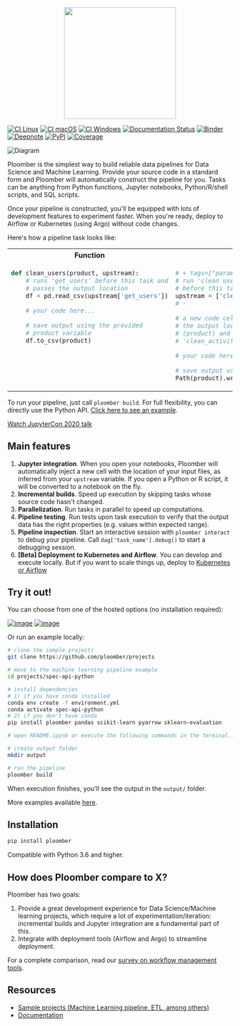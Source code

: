 <p align="center" width="100%">
  <img src="https://ploomber.io/ploomber-logo.png" height="250">
</p>


[![CI Linux](https://github.com/ploomber/ploomber/workflows/CI%20Linux/badge.svg)](https://github.com/ploomber/ploomber/workflows/CI%20Linux/badge.svg)
[![CI macOS](https://github.com/ploomber/ploomber/workflows/CI%20macOS/badge.svg)](https://github.com/ploomber/ploomber/workflows/CI%20macOS/badge.svg)
[![CI Windows](https://github.com/ploomber/ploomber/workflows/CI%20Windows/badge.svg)](https://github.com/ploomber/ploomber/workflows/CI%20Windows/badge.svg)
[![Documentation Status](https://readthedocs.org/projects/ploomber/badge/?version=latest)](https://ploomber.readthedocs.io/en/latest/?badge=latest)
[![Binder](https://mybinder.org/badge_logo.svg)](https://mybinder.org/v2/gh/ploomber/binder-env/main?urlpath=git-pull%3Frepo%3Dhttps%253A%252F%252Fgithub.com%252Fploomber%252Fprojects%26urlpath%3Dlab%252Ftree%252Fprojects%252Fspec-api-python%252FREADME.ipynb%26branch%3Dmaster)
[![Deepnote](https://deepnote.com/buttons/launch-in-deepnote-small.svg)](https://deepnote.com/launch?template=deepnote&url=https://github.com/ploomber/projects/blob/master/spec-api-python/README.ipynb)
[![PyPI](https://badge.fury.io/py/ploomber.svg)](https://badge.fury.io/py/ploomber)
[![Coverage](https://coveralls.io/repos/github/ploomber/ploomber/badge.svg?branch=master)](https://coveralls.io/github/ploomber/ploomber?branch=master)


![Diagram](https://ploomber.io/main-diagram.png)

Ploomber is the simplest way to build reliable data pipelines for Data
Science and Machine Learning. Provide your source code in a standard
form and Ploomber will automatically construct the pipeline for you.
Tasks can be anything from Python functions, Jupyter notebooks,
Python/R/shell scripts, and SQL scripts.

Once your pipeline is constructed, you'll be equipped with lots of development features to experiment faster. When you're ready, deploy to Airflow or
Kubernetes (using Argo) without code changes.

Here's how a pipeline task looks like:

<table>

<tr>
<th>Function</th>
<th>Notebook/script</th>
<th>SQL</th>
<th>Pipeline</th>
</tr>

<tr>

<td valign="top">

```python
def clean_users(product, upstream):
    # runs 'get_users' before this task and
    # passes the output location
    df = pd.read_csv(upstream['get_users'])

    # your code here...

    # save output using the provided
    # product variable
    df.to_csv(product)
```
</td>

<td valign="top">

```python
# + tags=["parameters"]
# run 'clean users' and 'clean_activity'
# before this task
upstream = ['clean_users', 'clean_activity']
# -

# a new code cell is injected here with
# the output location of this task
# (product) and dependencies: 'clean_users,
# 'clean_activity'

# your code here...

# save output using the provided product variable
Path(product).write_bytes(pickle.dumps(model))
```
</td>

<td valign="top">

```sql
-- {{product}} is replaced by the table name
CREATE TABLE AS {{product}}
/*
runs 'raw_data' before this task
{{upstream['raw_data']}} is replaced by
the tabe name
*/
SELECT * FROM {{upstream['raw_data']}}
```
</td>


<td valign="top">

```yaml
tasks:
  # script
  - source: scripts/get_users.py
    product: output/users-raw.csv

  # function
  - source: functions.clean_users
    product: output/users-clean.csv

  # notebook
  - source: notebooks/model-template.ipynb
    product:
      model: output/model.pickle
      nb: output/model-evaluation.html
```

</td>

</tr>

</table>

To run your pipeline, just call `ploomber build`. For full flexibility, you can directly use the Python API. [Click here to see an
example](https://github.com/ploomber/projects/blob/master/ml-advanced/src/ml_advanced/pipeline.py).

[Watch JupyterCon 2020
talk](https://www.youtube.com/watch?v=M6mtgPfsA3M)

Main features
-------------

1.  **Jupyter integration**. When you open your notebooks, Ploomber will
    automatically inject a new cell with the location of your input
    files, as inferred from your `upstream` variable. If you open a
    Python or R script, it will be converted to a notebook on the fly.
2.  **Incremental builds**. Speed up execution by skipping tasks whose
    source code hasn't changed.
3.  **Parallelization**. Run tasks in parallel to speed up computations.
4.  **Pipeline testing**. Run tests upon task execution to verify that
    the output data has the right properties (e.g. values within
    expected range).
5.  **Pipeline inspection**. Start an interactive session with
    `ploomber interact` to debug your pipeline. Call
    `dag['task_name'].debug()` to start a debugging session.
6.  **[Beta] Deployment to Kubernetes and Airflow**. You can develop
    and execute locally. But if you want to scale things up, deploy to
    [Kubernetes or Airflow](https://github.com/ploomber/soopervisor)

Try it out!
-----------

You can choose from one of the hosted options (no installation
required):

[![image](https://mybinder.org/badge_logo.svg)](https://mybinder.org/v2/gh/ploomber/binder-env/main?urlpath=git-pull%3Frepo%3Dhttps%253A%252F%252Fgithub.com%252Fploomber%252Fprojects%26urlpath%3Dlab%252Ftree%252Fprojects%252Fspec-api-python%252FREADME.ipynb%26branch%3Dmaster)
[![image](https://deepnote.com/buttons/launch-in-deepnote-small.svg)](https://deepnote.com/launch?template=deepnote&url=https://github.com/ploomber/projects/blob/master/spec-api-python/README.ipynb)

Or run an example locally:

```sh
# clone the sample projects
git clone https://github.com/ploomber/projects

# move to the machine learning pipeline example
cd projects/spec-api-python

# install dependencies
# 1) if you have conda installed
conda env create -f environment.yml
conda activate spec-api-python
# 2) if you don't have conda
pip install ploomber pandas scikit-learn pyarrow sklearn-evaluation

# open README.ipynb or execute the following commands in the terminal...

# create output folder
mkdir output

# run the pipeline
ploomber build    
```

When execution finishes, you\'ll see the output in the `output/` folder.

More examples available [here](https://github.com/ploomber/projects).

Installation
------------

```sh
pip install ploomber
```

Compatible with Python 3.6 and higher.

How does Ploomber compare to X?
-------------------------------

Ploomber has two goals:

1. Provide a great development experience for
Data Science/Machine learning projects, which require a lot of
experimentation/iteration: incremental builds and Jupyter integration are
a fundamental part of this.
2. Integrate with deployment tools (Airflow and Argo) to streamline deployment.

For a complete comparison, read our
[survey on workflow management tools](https://ploomber.io/posts/survey/).

Resources
---------

-   [Sample projects (Machine Learning pipeline, ETL, among
    others)](https://github.com/ploomber/projects)
-   [Documentation](https://ploomber.readthedocs.io/)

